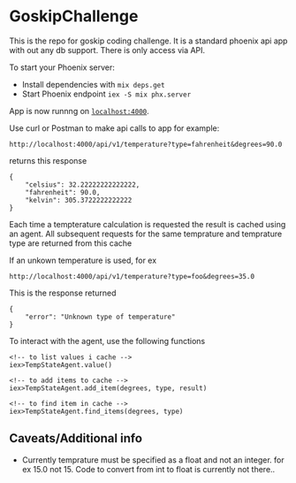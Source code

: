# GoskipChallenge

This is the repo for goskip coding challenge. It is a standard phoenix api app with out any db support. There is only access via API.

To start your Phoenix server:

  * Install dependencies with `mix deps.get`
  * Start Phoenix endpoint `iex -S mix phx.server`

App is now runnng on  [`localhost:4000`](http://localhost:4000).

Use curl or Postman to make api calls to app for example:

```
http://localhost:4000/api/v1/temperature?type=fahrenheit&degrees=90.0
```

returns this response

```
{
    "celsius": 32.22222222222222,
    "fahrenheit": 90.0,
    "kelvin": 305.3722222222222
}
```
Each time a tempterature calculation is requested the result is cached using an agent. All subsequent requests for the same temprature and temprature type are returned from this cache

If an unkown temperature is used, for ex

```
http://localhost:4000/api/v1/temperature?type=foo&degrees=35.0
```

This is the response returned

```
{
    "error": "Unknown type of temperature"
}
```

To interact with the agent, use the following functions

```
<!-- to list values i cache -->
iex>TempStateAgent.value()

<!-- to add items to cache -->
iex>TempStateAgent.add_item(degrees, type, result)

<!-- to find item in cache -->
iex>TempStateAgent.find_items(degrees, type)
```

## Caveats/Additional info

  * Currently temprature must be specified as a float and not an integer. for ex 15.0 not 15. Code to convert from int to float is currently not there..
  